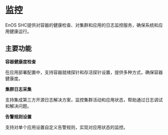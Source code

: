 # 监控

EnOS SHC提供对容器的健康检查、对集群和应用的日志监控服务，确保系统和应用健康运行。

## 主要功能

**容器健康度检查**

在应用部署配置中，支持容器就绪探针和存活探针设置，提供多种方式，确保容器健康度。

**集群日志采集**

支持集成第三方开源日志解决方案，监控集群活动和应用状态，帮助通过日志调试和解决问题。

**告警规则设置**

支持对单个应用设置自定义告警规则，实现对应用状态的监控。
